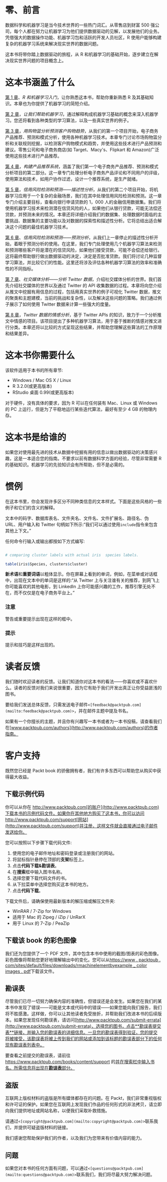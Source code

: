 

# 零、前言

数据科学和机器学习是当今技术世界的一些热门词汇。从零售店到财富 500 强公司，每个人都在努力让机器学习为他们提供数据驱动的见解，以发展他们的业务。凭借强大的数据操作功能、机器学习包和活跃的开发人员社区，R 使用户能够构建复杂的机器学习系统来解决现实世界的数据问题。

这本书将带你踏上数据驱动的旅程，从 R 和机器学习的基础开始，逐步建立在解决现实世界问题的项目概念上。

# 这本书涵盖了什么

[第 1 章](ch01.html "Chapter 1. Getting Started with R and Machine Learning")、*R 和机器学习入门*，让你熟悉这本书，帮助你重新熟悉 R 及其基础知识。本章也为你提供了机器学习的简短介绍。

[第 2 章](ch02.html "Chapter 2. Let's Help Machines Learn")，*让我们帮助机器学习*，通过解释构成机器学习基础的概念来深入机器学习。您还将看到各种类型的学习算法，以及一些真实世界的例子。

[第 3 章](ch03.html "Chapter 3. Predicting Customer Shopping Trends with Market Basket Analysis")，*用购物篮分析预测客户购物趋势*，从我们的第一个项目开始，电子商务产品推荐、预测和模式分析，使用各种机器学习技术。本章专门讨论市场购物篮分析和关联规则挖掘，以检测客户购物模式和趋势，并使用这些技术进行产品预测和建议。零售公司和电子商务商店(如 Target、Macy's、Flipkart 和 Amazon)广泛使用这些技术进行产品推荐。

[第 4 章](ch04.html "Chapter 4. Building a Product Recommendation System")，*构建产品推荐系统*，涵盖了我们第一个电子商务产品推荐、预测和模式分析项目的第二部分。这一章专门处理分析电子商务产品评论和不同用户的评级，使用算法和技术，如用户协作过滤，设计一个推荐系统，是生产就绪。

[第 5 章](ch05.html "Chapter 5. Credit Risk Detection and Prediction – Descriptive Analytics")，*信用风险检测和预测——描述性分析*，从我们的第二个项目开始，将机器学习应用于一个复杂的金融场景，我们在其中处理信用风险检测和预测。这一章专门介绍主要目标，查看向银行申请贷款的 1，000 人的金融信用数据集。我们将使用机器学习技术来检测潜在信贷风险的人，如果他们从银行贷款，可能无法偿还贷款，并预测未来的情况。本章还将详细介绍我们的数据集、处理数据时面临的主要挑战、数据集的主要功能以及对数据的探索性和描述性分析。它将总结出适合解决这个问题的最佳机器学习技术。

[第 6 章](ch06.html "Chapter 6. Credit Risk Detection and Prediction – Predictive Analytics")、*信用风险检测和预测——预测分析*，从我们上一章停止的描述性分析开始，着眼于预测分析的使用。在这里，我们专门处理使用几个机器学习算法来检测和预测哪些客户将是潜在的信贷风险，如果他们接受贷款，可能不会偿还给银行。这将最终帮助银行做出数据驱动的决定，决定是否批准贷款。我们将讨论几种监督学习算法，并比较它们的性能。这里还将涉及评估各种机器学习算法的效率和准确性的不同指标。

[第 7 章](ch07.html "Chapter 7. Social Media Analysis – Analyzing Twitter Data")、*社交媒体分析——分析 Twitter 数据*，介绍社交媒体分析的世界。我们首先介绍社交媒体的世界以及通过 Twitter 的 API 收集数据的过程。本章将向您介绍从推文中挖掘有用信息的过程，包括用真实世界的例子可视化 Twitter 数据，推文的聚类和主题建模，当前的挑战和复杂性，以及解决这些问题的策略。我们通过例子展示了如何使用 Twitter 数据来计算一些强大的度量。

[第 8 章](ch08.html "Chapter 8. Sentiment Analysis of Twitter Data")，*Twitter 数据的情感分析*，基于 Twitter APIs 的知识，致力于一个分析推文中情感的项目。该项目提出了多种机器学习算法，用于基于推断的情感对推文进行分类。本章还将以比较的方式呈现这些结果，并帮助您理解这些算法的工作原理和结果差异。



# 这本书你需要什么

该软件适用于本书的所有章节:

*   Windows / Mac OS X / Linux
*   R 3.2.0(或更高版本)
*   RStudio 桌面 0.99(或更高版本)

对于硬件，没有具体的要求，因为 R 可以在任何装有 Mac、Linux 或 Windows 的 PC 上运行，但是为了平稳地运行某些迭代算法，最好有至少 4 GB 的物理内存。



# 这本书是给谁的

如果您对使用最先进的技术从数据中挖掘有用的信息以做出数据驱动的决策感兴趣，这是一本适合您的指南。不要求以前有数据科学方面的经验，尽管非常需要 R 的基础知识。机器学习的先验知识会有所帮助，但不是必需的。



# 惯例

在这本书里，你会发现许多区分不同种类信息的文本样式。下面是这些风格的一些例子和它们的含义的解释。

文本中的码字、数据库表名、文件夹名、文件名、文件扩展名、路径名、伪 URL、用户输入和 Twitter 句柄如下所示:“我们可以通过使用`include`指令来包含其他上下文。”

任何命令行输入或输出都按如下方式编写:

```r

# comparing cluster labels with actual iris  species labels.

table(iris$Species, clusters$cluster)

```

**新术语**和**重要词语**以粗体显示。你在屏幕上看到的单词，例如，在菜单或对话框中，出现在文本中的单词是这样的:“从 Twitter 上与关注谁有关的推荐，到网飞上你可能喜欢的其他电影，到 LinkedIn 上你可能感兴趣的工作，推荐引擎无处不在，而不仅仅是在电子商务平台上。”

### 注意

警告或重要提示出现在这样的框中。

### 提示

提示和技巧是这样出现的。



# 读者反馈

我们随时欢迎读者的反馈。让我们知道你对这本书的看法——你喜欢或不喜欢什么。读者的反馈对我们来说很重要，因为它有助于我们开发出真正让你受益匪浅的图书。

要给我们发送总体反馈，只需发送电子邮件`<[feedback@packtpub.com](mailto:feedback@packtpub.com)>`，并在邮件主题中提及书名。

如果有一个你擅长的主题，并且你有兴趣写一本书或者为一本书投稿，请查看我们在[www.packtpub.com/authors](http://www.packtpub.com/authors)的作者指南。



# 客户支持

既然您已经是 Packt book 的骄傲拥有者，我们有许多东西可以帮助您从购买中获得最大收益。

## 下载示例代码

你可以从你在 http://www.packtpub.com[的账户](http://www.packtpub.com)下载本书的示例代码文件。如果你在其他地方购买了这本书，你可以访问 http://www.packtpub.com/support[网站](http://www.packtpub.com/support)并注册，这样文件就会直接通过电子邮件发送给你。

您可以按照以下步骤下载代码文件:

1.  使用您的电子邮件地址和密码登录或注册我们的网站。
2.  将鼠标指针悬停在顶部的**支架**标签上。
3.  点击**代码下载&勘误表**。
4.  在**搜索**框中输入图书名称。
5.  选择您要下载代码文件的书。
6.  从下拉菜单中选择您购买这本书的地方。
7.  点击**代码下载**。

下载文件后，请确保使用最新版本的解压缩或解压文件夹:

*   WinRAR / 7-Zip for Windows
*   适用于 Mac 的 Zipeg / iZip / UnRarX
*   用于 Linux 的 7-Zip / PeaZip

## 下载该 book 的彩色图像

我们还为您提供了一个 PDF 文件，其中包含本书中使用的截图/图表的彩色图像。彩色图像将帮助您更好地理解输出中的变化。您可以从[https://www . packtpub . com/sites/default/files/downloads/rmachinelementbyexample _ color images . pdf](https://www.packtpub.com/sites/default/files/downloads/RMachineLearningByExample_ColorImages.pdf)下载该文件。

## 勘误表

尽管我们已尽一切努力确保内容的准确性，但错误还是会发生。如果您在我们的某本书中发现了错误——可能是文本或代码中的错误——如果您能向我们报告，我们将不胜感激。这样做，你可以让其他读者免受挫折，并帮助我们改进本书的后续版本。如果您发现任何勘误表，请访问[http://www.packtpub.com/submit-errata](http://www.packtpub.com/submit-errata)，选择您的图书，点击**勘误表提交表**链接，并输入您的勘误表的详细信息。一旦您的勘误表得到验证，您的提交将被接受，该勘误表将被上传到我们的网站或添加到该标题的勘误表部分下的任何现有勘误表列表中。

要查看之前提交的勘误表，请前往 https://www.packtpub.com/books/content/support 的[并在搜索栏中输入书名。所需信息将出现在**勘误表**部分。](https://www.packtpub.com/books/content/support)

## 盗版

互联网上版权材料的盗版是所有媒体都存在的问题。在 Packt，我们非常重视版权和许可证的保护。如果您在互联网上发现我们作品的任何形式的非法拷贝，请立即向我们提供地址或网站名称，以便我们采取补救措施。

请通过`<[copyright@packtpub.com](mailto:copyright@packtpub.com)>`联系我们，并提供可疑盗版材料的链接。

我们感谢您帮助保护我们的作者，以及我们为您带来有价值内容的能力。

## 问题

如果您对本书的任何方面有问题，可以通过`<[questions@packtpub.com](mailto:questions@packtpub.com)>`联系我们，我们将尽最大努力解决问题。